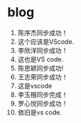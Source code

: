 # blog

1. 陈序杰同步成功！
2. 这个应该是VScode.
3. 李欣洋同步成功！
4. 这也是VS code.
5. 陈思颖同步成功!
6. 王志荣同步成功！
7. 这是vscode
8. 李玉檀同步完成！
9. 罗心悦同步成功！
10. 依旧是vs code.
